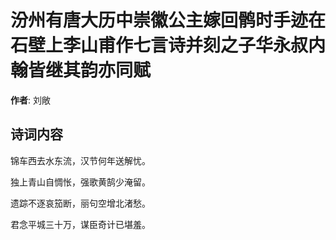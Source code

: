 # 汾州有唐大历中崇徽公主嫁回鹘时手迹在石壁上李山甫作七言诗并刻之子华永叔内翰皆继其韵亦同赋

**作者**: 刘敞

## 诗词内容

锦车西去水东流，汉节何年送解忧。

独上青山自惆怅，强歌黄鹄少淹留。

遗踪不逐哀笳断，丽句空增北渚愁。

君念平城三十万，谋臣奇计已堪羞。

